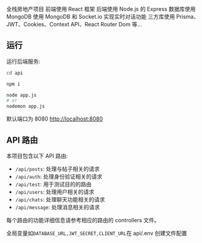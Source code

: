 全栈房地产项目
前端使用 React 框架
后端使用 Node.js 的 Express
数据库使用 MongoDB
使用 MongoDB 和 Socket.io 实现实时对话功能
三方库使用 Prisma、JWT、Cookies、Context API、React Router Dom 等...

## 运行

运行后端服务:

```bash
cd api

npm i

node app.js
# or
nodemon app.js
```

默认端口为 8080 [http://localhost:8080](http://localhost:8080)

## API 路由

本项目包含以下 API 路由:

- `/api/posts`: 处理与帖子相关的请求
- `/api/auth`: 处理身份验证相关的请求
- `/api/test`: 用于测试目的的路由
- `/api/users`: 处理用户相关的请求
- `/api/chats`: 处理聊天功能相关的请求
- `/api/message`: 处理消息相关的请求

每个路由的功能详细信息请参考相应的路由的 controllers 文件。

全局变量如`DATABASE_URL,JWT_SECRET,CLIENT_URL`在 api/.env 创建文件配置

